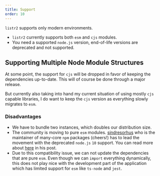 ```yaml
---
title: Support
order: 10
---
```


`listr2` supports only modern environments.

<!-- more -->

- `listr2` currently supports both `esm` and `cjs` modules.
- You need a supported `node.js` version, end-of-life versions are deprecated and not supported.

## Supporting Multiple Node Module Structures

At some point, the support for `cjs` will be dropped in favor of keeping the dependencies up-to-date. This will of course be done through a major release.

But currently also taking into hand my current situation of using mostly `cjs` capable libraries, I do want to keep the `cjs` version as everything slowly migrates to `esm`.

### Disadvantages

- We have to bundle two instances, which doubles our distribution size.
- The community is moving to pure `esm` modules. [sindresorhus](https://github.com/sindresorhus) who is the maintainer of many-core `npm` packages (cheers!) has to lead the movement with the deprecated `node.js` `10` support. You can read more about [here](https://gist.github.com/sindresorhus/a39789f98801d908bbc7ff3ecc99d99c) in his post.
- Due to this compatibility issue, we can not update the dependencies that are pure `esm`. Even though we can `import` everything dynamically, this does not play nice with the development part of the application which has limited support for `esm` like `ts-node` and `jest`.
